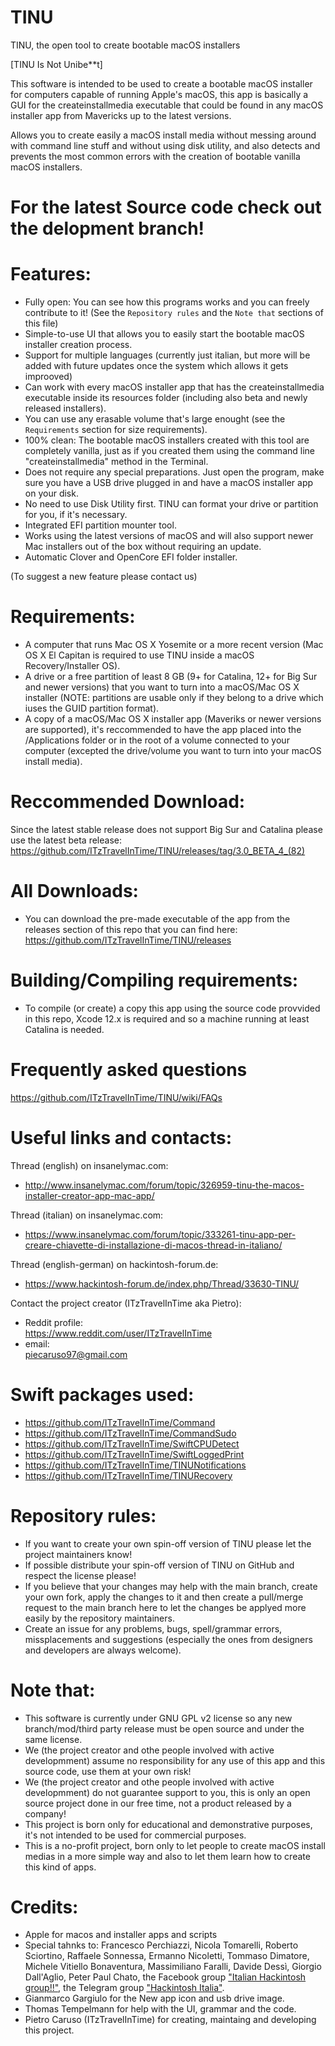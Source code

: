 # TINU
TINU, the open tool to create bootable macOS installers 

[TINU Is Not Unibe**t]

This software is intended to be used to create a bootable macOS installer for computers capable of running Apple's macOS, this app is basically a GUI for the createinstallmedia executable that could be found in any macOS installer app from Mavericks up to the latest versions.

Allows you to create easily a macOS install media without messing around with command line stuff and without using disk utility, and also detects and prevents the most common errors with the creation of bootable vanilla macOS installers. 

# For the latest Source code check out the delopment branch!

# Features:
- Fully open: You can see how this programs works and you can freely contribute to it! (See the `Repository rules` and the `Note that` sections of this file)
- Simple-to-use UI that allows you to easily start the bootable macOS installer creation process.
- Support for multiple languages (currently just italian, but more will be added with future updates once the system which allows it gets improoved)
- Can work with every macOS installer app that has the createinstallmedia executable inside its resources folder (including also beta and newly released installers).
- You can use any erasable volume that's large enought (see the `Requirements` section for size requirements).
- 100% clean: The bootable macOS installers created with this tool are completely vanilla, just as if you created them using the command line "createinstallmedia" method in the Terminal.
- Does not require any special preparations. Just open the program, make sure you have a USB drive plugged in and have a macOS installer app on your disk.
- No need to use Disk Utility first. TINU can format your drive or partition for you, if it's necessary.
- Integrated EFI partition mounter tool.
- Works using the latest versions of macOS and will also support newer Mac installers out of the box without requiring an update.
- Automatic Clover and OpenCore EFI folder installer.

 (To suggest a new feature please contact us)

# Requirements:
- A computer that runs Mac OS X Yosemite or a more recent version (Mac OS X El Capitan is required to use TINU inside a macOS Recovery/Installer OS).
- A drive or a free partition of least 8 GB (9+ for Catalina, 12+ for Big Sur and newer versions) that you want to turn into a macOS/Mac OS X installer (NOTE: partitions are usable only if they belong to a drive which iuses the GUID partition format).
- A copy of a macOS/Mac OS X installer app (Maveriks or newer versions are supported), it's reccommended to have the app placed into the /Applications folder or in the root of a volume connected to your computer (excepted the drive/volume you want to turn into your macOS install media).

# Reccommended Download:
Since the latest stable release does not support Big Sur and Catalina please use the latest beta release: https://github.com/ITzTravelInTime/TINU/releases/tag/3.0_BETA_4_(82)

# All Downloads:
- You can download the pre-made executable of the app from the releases section of this repo that you can find here: https://github.com/ITzTravelInTime/TINU/releases

# Building/Compiling requirements: 
- To compile (or create) a copy this app using the source code provvided in this repo, Xcode 12.x is required and so a machine running at least Catalina is needed.

# Frequently asked questions
https://github.com/ITzTravelInTime/TINU/wiki/FAQs

# Useful links and contacts:
Thread (english) on insanelymac.com:
- http://www.insanelymac.com/forum/topic/326959-tinu-the-macos-installer-creator-app-mac-app/

Thread (italian) on insanelymac.com:
- https://www.insanelymac.com/forum/topic/333261-tinu-app-per-creare-chiavette-di-installazione-di-macos-thread-in-italiano/

Thread (english-german) on hackintosh-forum.de:
- https://www.hackintosh-forum.de/index.php/Thread/33630-TINU/ 

Contact the project creator (ITzTravelInTime aka Pietro):
- Reddit profile:          
    https://www.reddit.com/user/ITzTravelInTime
- email:                  
    piecaruso97@gmail.com
    
# Swift packages used:

- https://github.com/ITzTravelInTime/Command
- https://github.com/ITzTravelInTime/CommandSudo
- https://github.com/ITzTravelInTime/SwiftCPUDetect
- https://github.com/ITzTravelInTime/SwiftLoggedPrint
- https://github.com/ITzTravelInTime/TINUNotifications
- https://github.com/ITzTravelInTime/TINURecovery

# Repository rules:
- If you want to create your own spin-off version of TINU please let the project maintainers know!
- If possible distribute your spin-off version of TINU on GitHub and respect the license please!
- If you believe that your changes may help with the main branch, create your own fork, apply the changes to it and then create a pull/merge request to the main branch here to let the changes be applyed more easily by the repository maintainers.
- Create an issue for any problems, bugs, spell/grammar errors, missplacements and suggestions (especially the ones from designers and developers are always welcome).

# Note that:
- This software is currently under GNU GPL v2 license so any new branch/mod/third party release must be open source and under the same license.
- We (the project creator and othe people involved with active developmment) assume no responsibility for any use of this app and this source code, use them at your own risk!
- We (the project creator and othe people involved with active developmment) do not guarantee support to you, this is only an open source project done in our free time, not a product released by a company!
- This project is born only for educational and demonstrative purposes, it's not intended to be used for commercial purposes.
- This is a no-profit project, born only to let people to create macOS install medias in a more simple way and also to let them learn how to create this kind of apps.

# Credits:
- Apple for macos and installer apps and scripts
- Special tahnks to:
Francesco Perchiazzi, Nicola Tomarelli, Roberto Sciortino, Raffaele Sonnessa, Ermanno Nicoletti, Tommaso Dimatore, Michele Vitiello Bonaventura, Massimiliano Faralli, Davide Dessì, Giorgio Dall'Aglio, Peter Paul Chato, the Facebook group ["Italian Hackintosh group!!"](https://www.facebook.com/groups/Italia.hackintosh/?fref=ts), the Telegram group ["Hackintosh Italia"](https://t.me/Hackintoshitalia).
- Gianmarco Gargiulo for the New app icon and usb drive image.
- Thomas Tempelmann for help with the UI, grammar and the code.
- Pietro Caruso (ITzTravelInTime) for creating, maintaing and developing this project.
